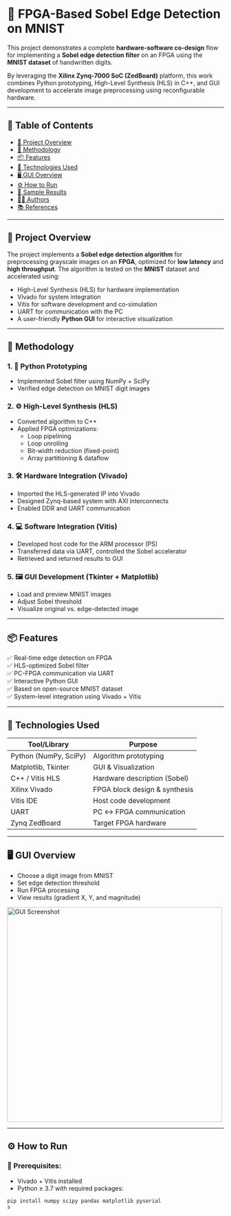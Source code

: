 # 🚀 FPGA-Based Sobel Edge Detection on MNIST

This project demonstrates a complete **hardware-software co-design** flow for implementing a **Sobel edge detection filter** on an FPGA using the **MNIST dataset** of handwritten digits.

By leveraging the **Xilinx Zynq-7000 SoC (ZedBoard)** platform, this work combines Python prototyping, High-Level Synthesis (HLS) in C++, and GUI development to accelerate image preprocessing using reconfigurable hardware.

---

## 📌 Table of Contents
- [🧠 Project Overview](#-project-overview)
- [🧪 Methodology](#-methodology)
- [📦 Features](#-features)
- [🔬 Technologies Used](#-technologies-used)
- [🖥️ GUI Overview](#-gui-overview)
- [⚙️ How to Run](#-how-to-run)
- [📸 Sample Results](#-sample-results)
- [👨‍💻 Authors](#-authors)
- [📚 References](#-references)

---

## 🧠 Project Overview

The project implements a **Sobel edge detection algorithm** for preprocessing grayscale images on an **FPGA**, optimized for **low latency** and **high throughput**. The algorithm is tested on the **MNIST** dataset and accelerated using:
- High-Level Synthesis (HLS) for hardware implementation
- Vivado for system integration
- Vitis for software development and co-simulation
- UART for communication with the PC
- A user-friendly **Python GUI** for interactive visualization

---

## 🧪 Methodology

### 1. 🧪 **Python Prototyping**
- Implemented Sobel filter using NumPy + SciPy
- Verified edge detection on MNIST digit images

### 2. ⚙️ **High-Level Synthesis (HLS)**
- Converted algorithm to C++
- Applied FPGA optimizations:
  - Loop pipelining
  - Loop unrolling
  - Bit-width reduction (fixed-point)
  - Array partitioning & dataflow

### 3. 🛠️ **Hardware Integration (Vivado)**
- Imported the HLS-generated IP into Vivado
- Designed Zynq-based system with AXI interconnects
- Enabled DDR and UART communication

### 4. 💻 **Software Integration (Vitis)**
- Developed host code for the ARM processor (PS)
- Transferred data via UART, controlled the Sobel accelerator
- Retrieved and returned results to GUI

### 5. 🖼️ **GUI Development (Tkinter + Matplotlib)**
- Load and preview MNIST images
- Adjust Sobel threshold
- Visualize original vs. edge-detected image

---

## 📦 Features

✅ Real-time edge detection on FPGA  
✅ HLS-optimized Sobel filter  
✅ PC-FPGA communication via UART  
✅ Interactive Python GUI  
✅ Based on open-source MNIST dataset  
✅ System-level integration using Vivado + Vitis  

---

## 🔬 Technologies Used

| Tool/Library         | Purpose                          |
|----------------------|----------------------------------|
| Python (NumPy, SciPy)| Algorithm prototyping            |
| Matplotlib, Tkinter  | GUI & Visualization              |
| C++ / Vitis HLS      | Hardware description (Sobel)     |
| Xilinx Vivado        | FPGA block design & synthesis    |
| Vitis IDE            | Host code development            |
| UART                 | PC ↔ FPGA communication          |
| Zynq ZedBoard        | Target FPGA hardware             |

---

## 🖥️ GUI Overview

- Choose a digit image from MNIST
- Set edge detection threshold
- Run FPGA processing
- View results (gradient X, Y, and magnitude)

<img src="gui_screenshot.png" alt="GUI Screenshot" width="500"/>

---

## ⚙️ How to Run

### 💾 Prerequisites:
- Vivado + Vitis installed
- Python ≥ 3.7 with required packages:
```bash
pip install numpy scipy pandas matplotlib pyserial
s